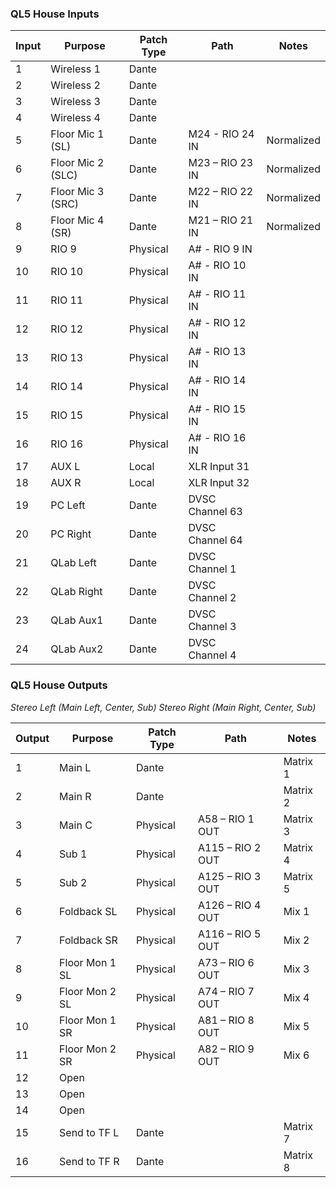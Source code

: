 ### QL5 House Inputs

| Input | Purpose           | Patch Type | Path            | Notes      |
| ----- | ----------------- | ---------- | --------------- | ---------- |
| 1     | Wireless 1        | Dante      |                 |
| 2     | Wireless 2        | Dante      |                 |
| 3     | Wireless 3        | Dante      |                 |
| 4     | Wireless 4        | Dante      |                 |
| 5     | Floor Mic 1 (SL)  | Dante      | M24 - RIO 24 IN | Normalized |
| 6     | Floor Mic 2 (SLC) | Dante      | M23 – RIO 23 IN | Normalized |
| 7     | Floor Mic 3 (SRC) | Dante      | M22 – RIO 22 IN | Normalized |
| 8     | Floor Mic 4 (SR)  | Dante      | M21 – RIO 21 IN | Normalized |
| 9     | RIO 9             | Physical   | A# - RIO 9 IN   |
| 10    | RIO 10            | Physical   | A# - RIO 10 IN  |
| 11    | RIO 11            | Physical   | A# - RIO 11 IN  |
| 12    | RIO 12            | Physical   | A# - RIO 12 IN  |
| 13    | RIO 13            | Physical   | A# - RIO 13 IN  |
| 14    | RIO 14            | Physical   | A# - RIO 14 IN  |
| 15    | RIO 15            | Physical   | A# - RIO 15 IN  |
| 16    | RIO 16            | Physical   | A# - RIO 16 IN  |
| 17    | AUX L             | Local      | XLR Input 31    |
| 18    | AUX R             | Local      | XLR Input 32    |
| 19    | PC Left           | Dante      | DVSC Channel 63 |
| 20    | PC Right          | Dante      | DVSC Channel 64 |
| 21    | QLab Left         | Dante      | DVSC Channel 1  |
| 22    | QLab Right        | Dante      | DVSC Channel 2  |
| 23    | QLab Aux1         | Dante      | DVSC Channel 3  |
| 24    | QLab Aux2         | Dante      | DVSC Channel 4  |

### QL5 House Outputs

_Stereo Left (Main Left, Center, Sub)_
_Stereo Right (Main Right, Center, Sub)_

| Output | Purpose        | Patch Type | Path             | Notes    |
| ------ | -------------- | ---------- | ---------------- | -------- |
| 1      | Main L         | Dante      |                  | Matrix 1 |
| 2      | Main R         | Dante      |                  | Matrix 2 |
| 3      | Main C         | Physical   | A58 – RIO 1 OUT  | Matrix 3 |
| 4      | Sub 1          | Physical   | A115 – RIO 2 OUT | Matrix 4 |
| 5      | Sub 2          | Physical   | A125 – RIO 3 OUT | Matrix 5 |
| 6      | Foldback SL    | Physical   | A126 – RIO 4 OUT | Mix 1    |
| 7      | Foldback SR    | Physical   | A116 – RIO 5 OUT | Mix 2    |
| 8      | Floor Mon 1 SL | Physical   | A73 – RIO 6 OUT  | Mix 3    |
| 9      | Floor Mon 2 SL | Physical   | A74 – RIO 7 OUT  | Mix 4    |
| 10     | Floor Mon 1 SR | Physical   | A81 – RIO 8 OUT  | Mix 5    |
| 11     | Floor Mon 2 SR | Physical   | A82 – RIO 9 OUT  | Mix 6    |
| 12     | Open           |            |                  |
| 13     | Open           |            |                  |
| 14     | Open           |            |                  |
| 15     | Send to TF L   | Dante      |                  | Matrix 7 |
| 16     | Send to TF R   | Dante      |                  | Matrix 8 |
